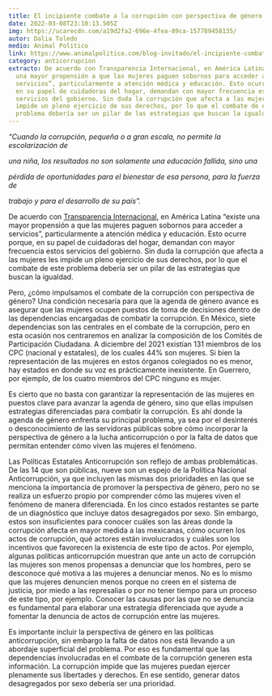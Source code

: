 ```yaml
---
title: El incipiente combate a la corrupción con perspectiva de género en México
date: 2022-03-08T23:10:13.505Z
img: https://ucarecdn.com/a19d2fa2-696e-4fea-89ca-157789458135/
autor: Dalia Toledo
medio: Animal Politico
link: https://www.animalpolitico.com/blog-invitado/el-incipiente-combate-a-la-corrupcion-con-perspectiva-de-genero-en-mexico/
category: anticorrupcion
extracto: De acuerdo con Transparencia Internacional, en América Latina “existe
  una mayor propensión a que las mujeres paguen sobornos para acceder a
  servicios”, particularmente a atención médica y educación. Esto ocurre porque,
  en su papel de cuidadoras del hogar, demandan con mayor frecuencia estos
  servicios del gobierno. Sin duda la corrupción que afecta a las mujeres les
  impide un pleno ejercicio de sus derechos, por lo que el combate de este
  problema debería ser un pilar de las estrategias que buscan la igualdad.
---
```

*“Cuando la corrupción, pequeña o a gran escala, no permite la escolarización de*

*una niña, los resultados no son solamente una educación fallida, sino una*

*pérdida de oportunidades para el bienestar de esa persona, para la fuerza de*

*trabajo y para el desarrollo de su país”.*

De acuerdo con [Transparencia Internacional](https://www.transparency.org/es/news/women-and-corruption-gcb), en América Latina “existe una mayor propensión a que las mujeres paguen sobornos para acceder a servicios”, particularmente a atención médica y educación. Esto ocurre porque, en su papel de cuidadoras del hogar, demandan con mayor frecuencia estos servicios del gobierno. Sin duda la corrupción que afecta a las mujeres les impide un pleno ejercicio de sus derechos, por lo que el combate de este problema debería ser un pilar de las estrategias que buscan la igualdad.

Pero, ¿cómo impulsamos el combate de la corrupción con perspectiva de género? Una condición necesaria para que la agenda de género avance es asegurar que las mujeres ocupen puestos de toma de decisiones dentro de las dependencias encargadas de combatir la corrupción. En México, siete dependencias son las centrales en el combate de la corrupción, pero en esta ocasión nos centraremos en analizar la composición de los Comités de Participación Ciudadana. A diciembre del 2021 existían 131 miembros de los CPC (nacional y estatales), de los cuales 44% son mujeres. Si bien la representación de las mujeres en estos órganos colegiados no es menor, hay estados en donde su voz es prácticamente inexistente. En Guerrero, por ejemplo, de los cuatro miembros del CPC ninguno es mujer.

Es cierto que no basta con garantizar la representación de las mujeres en puestos clave para avanzar la agenda de género, sino que ellas impulsen estrategias diferenciadas para combatir la corrupción. Es ahí donde la agenda de género enfrenta su principal problema, ya sea por el desinterés o desconocimiento de las servidoras públicas sobre cómo incorporar la perspectiva de género a la lucha anticorrupción o por la falta de datos que permitan entender cómo viven las mujeres el fenómeno.

Las Políticas Estatales Anticorrupción son reflejo de ambas problemáticas. De las 14 que son públicas, nueve son un espejo de la Política Nacional Anticorrupción, ya que incluyen las mismas dos prioridades en las que se menciona la importancia de promover la perspectiva de género, pero no se realiza un esfuerzo propio por comprender cómo las mujeres viven el fenómeno de manera diferenciada. En los cinco estados restantes se parte de un diagnóstico que incluye datos desagregados por sexo. Sin embargo, estos son insuficientes para conocer cuáles son las áreas donde la corrupción afecta en mayor medida a las mexicanas, cómo ocurren los actos de corrupción, qué actores están involucrados y cuáles son los incentivos que favorecen la existencia de este tipo de actos. Por ejemplo, algunas políticas anticorrupción muestran que ante un acto de corrupción las mujeres son menos propensas a denunciar que los hombres, pero se desconoce qué motiva a las mujeres a denunciar menos. No es lo mismo que las mujeres denuncien menos porque no creen en el sistema de justicia, por miedo a las represalias o por no tener tiempo para un proceso de este tipo, por ejemplo. Conocer las causas por las que no se denuncia es fundamental para elaborar una estrategia diferenciada que ayude a fomentar la denuncia de actos de corrupción entre las mujeres.

Es importante incluir la perspectiva de género en las políticas anticorrupción, sin embargo la falta de datos nos está llevando a un abordaje superficial del problema. Por eso es fundamental que las dependencias involucradas en el combate de la corrupción generen esta información. La corrupción impide que las mujeres puedan ejercer plenamente sus libertades y derechos. En ese sentido, generar datos desagregados por sexo debería ser una prioridad.